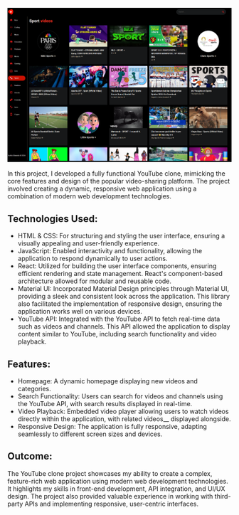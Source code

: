 ![Youtube Clone](img/githubImage.png)

In this project, I developed a fully functional YouTube clone, mimicking the core features and design of the popular video-sharing platform. The project involved creating a dynamic, responsive web application using a combination of modern web development technologies.

## Technologies Used:

- HTML & CSS: For structuring and styling the user interface, ensuring a visually appealing and user-friendly experience.
- JavaScript: Enabled interactivity and functionality, allowing the application to respond dynamically to user actions.
- React: Utilized for building the user interface components, ensuring efficient rendering and state management. React's component-based architecture allowed for modular and reusable code.
- Material UI: Incorporated Material Design principles through Material UI, providing a sleek and consistent look across the application. This library also facilitated the implementation of responsive design, ensuring the application works well on various devices.
- YouTube API: Integrated with the YouTube API to fetch real-time data such as videos and channels. This API allowed the application to display content similar to YouTube, including search functionality and video playback.

## Features:

- Homepage: A dynamic homepage displaying new videos and categories.
- Search Functionality: Users can search for videos and channels using the YouTube API, with search results displayed in real-time.
- Video Playback: Embedded video player allowing users to watch videos directly within the application, with related videos__ displayed alongside.
- Responsive Design: The application is fully responsive, adapting seamlessly to different screen sizes and devices.

## Outcome:

The YouTube clone project showcases my ability to create a complex, feature-rich web application using modern web development technologies. It highlights my skills in front-end development, API integration, and UI/UX design. The project also provided valuable experience in working with third-party APIs and implementing responsive, user-centric interfaces.
